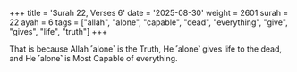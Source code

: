 +++
title = 'Surah 22, Verses 6'
date = '2025-08-30'
weight = 2601
surah = 22
ayah = 6
tags = ["allah", "alone", "capable", "dead", "everything", "give", "gives", "life", "truth"]
+++

That is because Allah ˹alone˺ is the Truth, He ˹alone˺ gives life to the dead, and He ˹alone˺ is Most Capable of everything.
